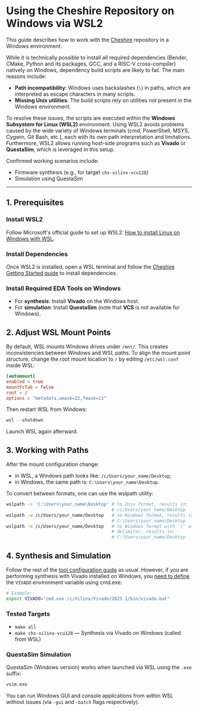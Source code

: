 # Using the Cheshire Repository on Windows via WSL2

This guide describes how to work with the [Cheshire](https://github.com/pulp-platform/cheshire) repository in a Windows environment.

While it is technically possible to install all required dependencies (Bender, CMake, Python and its packages, GCC, and a RISC-V cross-compiler) natively on Windows, dependency build scripts are likely to fail. The main reasons include:

- **Path incompatibility**: Windows uses backslashes (`\`) in paths, which are interpreted as escape characters in many scripts.
- **Missing Unix utilities**: The build scripts rely on utilities not present in the Windows environment.

To resolve these issues, the scripts are executed within the **Windows Subsystem for Linux (WSL2)** environment. Using WSL2 avoids problems caused by the wide variety of Windows terminals (cmd, PowerShell, MSYS, Cygwin, Git Bash, etc.), each with its own path interpretation and limitations. Furthermore, WSL2 allows running host-side programs such as **Vivado** or **QuestaSim**, which is leveraged in this setup.

Confirmed working scenarios include:

- Firmware synthesis (e.g., for target `chs-xilinx-vcu128`)
- Simulation using QuestaSim

---

## 1. Prerequisites

### Install WSL2

Follow Microsoft's official guide to set up WSL2: [How to install Linux on Windows with WSL](https://learn.microsoft.com/en-us/windows/wsl/install).

### Install Dependencies
Once WSL2 is installed, open a WSL terminal and follow the [Cheshire Getting Started guide](https://pulp-platform.github.io/cheshire/gs/#dependencies) to install dependencies.

### Install Required EDA Tools on Windows

- For **synthesis**: Install **Vivado** on the Windows host.
- For **simulation**: Install **QuestaSim** (note that **VCS** is not available for Windows).

## 2. Adjust WSL Mount Points

By default, WSL mounts Windows drives under `/mnt/`. This creates inconsistencies between Windows and WSL paths. To align the mount point structure, change the root mount location to `/` by editing `/etc/wsl.conf` inside WSL:

```conf
[automount]
enabled = true
mountFsTab = false
root = /
options = "metadata,umask=22,fmask=11"
```

Then restart WSL from Windows:

```powershell
wsl --shutdown
```

Launch WSL again afterward.

## 3. Working with Paths

After the mount configuration change:

- in WSL, a Windows path looks like: `/c/Users/your_name/Desktop`;
- in Windows, the same path is: `C:\Users\your_name\Desktop`.

To convert between formats, one can use the wslpath utility:

```bash
wslpath -u 'C:\Users\your_name\Desktop' # to Unix format, results in:
                                        # /c/Users/your_name/Desktop
wslpath -w /c/Users/your_name/Desktop   # to Windows format, results in:
                                        # C:\Users\your_name\Desktop
wslpath -m /c/Users/your_name/Desktop   # to Windows format with '/' as
                                        # delimiter, results in:
                                        # C:/Users/your_name/Desktop
```

## 4. Synthesis and Simulation

Follow the rest of the [tool configuration guide](https://pulp-platform.github.io/cheshire/gs/#tool-paths) as usual. However, if you are performing synthesis with Vivado installed on Windows, you [need to define](https://pulp-platform.github.io/cheshire/tg/xilinx/) the `VIVADO` environment variable using cmd.exe:

```bash
# Example:
export VIVADO="cmd.exe /c/Xilinx/Vivado/2023.1/bin/vivado.bat"
```

### Tested Targets

- `make all`
- `make chs-xilinx-vcu128` — Synthesis via Vivado on Windows (called from WSL)

### QuestaSim Simulation

QuestaSim (Windows version) works when launched via WSL using the `.exe` suffix:

```bash
vsim.exe
```

You can run Windows GUI and console applications from within WSL without issues (via `-gui` and `-batch` flags respectively).
